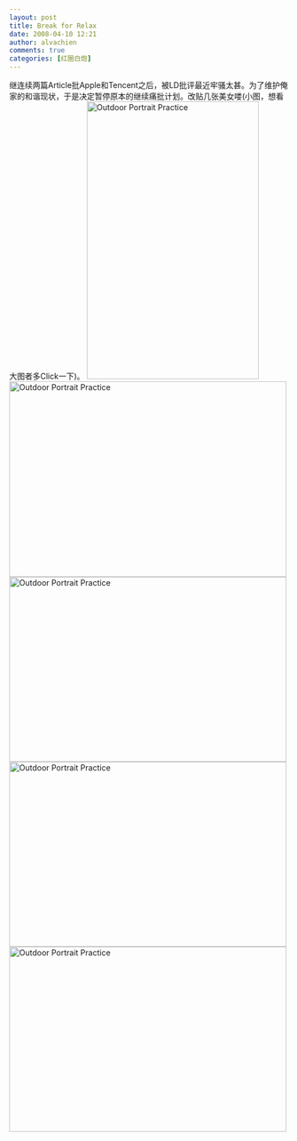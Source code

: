 ```yaml
---
layout: post
title: Break for Relax
date: 2008-04-10 12:21
author: alvachien
comments: true
categories: [红圈白炮]
---
```

<div id="bp-C678F199F470A1FB_1091-content">

继连续两篇Article批Apple和Tencent之后，被LD批评最近牢骚太甚。为了维护俺家的和谐现状，于是决定暂停原本的继续痛批计划。改贴几张美女喽(小图，想看大图者多Click一下)。
<a title="Outdoor Portrait Practice by Alva Chien, on Flickr" href="http://www.flickr.com/photos/alvachien/2397890837/"><img src="http://farm3.static.flickr.com/2186/2397890837_4fb3b4abfb.jpg" alt="Outdoor Portrait Practice" width="310" height="500" /></a>
<a title="Outdoor Portrait Practice by Alva Chien, on Flickr" href="http://www.flickr.com/photos/alvachien/2397891757/"><img src="http://farm3.static.flickr.com/2408/2397891757_a9a60214d9.jpg" alt="Outdoor Portrait Practice" width="500" height="352" /></a>
<a title="Outdoor Portrait Practice by Alva Chien, on Flickr" href="http://www.flickr.com/photos/alvachien/2398724096/"><img src="http://farm3.static.flickr.com/2042/2398724096_2471fcf05c.jpg" alt="Outdoor Portrait Practice" width="500" height="333" /></a>
<a title="Outdoor Portrait Practice by Alva Chien, on Flickr" href="http://www.flickr.com/photos/alvachien/2398725552/"><img src="http://farm4.static.flickr.com/3106/2398725552_e98ff556ce.jpg" alt="Outdoor Portrait Practice" width="500" height="333" /></a>
<a title="Outdoor Portrait Practice by Alva Chien, on Flickr" href="http://www.flickr.com/photos/alvachien/2398727600/"><img src="http://farm3.static.flickr.com/2081/2398727600_fe52686cfb.jpg" alt="Outdoor Portrait Practice" width="500" height="333" /></a></div>
